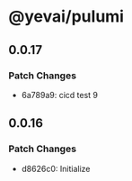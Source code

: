 # @yevai/pulumi

## 0.0.17

### Patch Changes

- 6a789a9: cicd test 9

## 0.0.16

### Patch Changes

- d8626c0: Initialize
